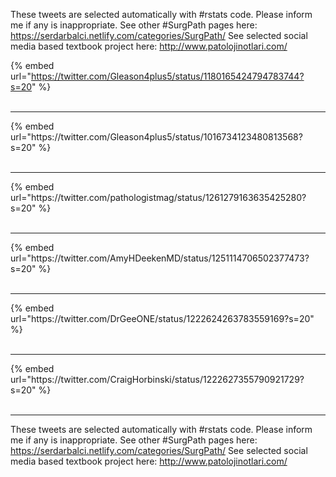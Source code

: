 

These tweets are selected automatically with #rstats code. Please inform me if any is inappropriate.
See other #SurgPath pages here: https://serdarbalci.netlify.com/categories/SurgPath/ 
See selected social media based textbook project here: http://www.patolojinotlari.com/

{% embed url="https://twitter.com/Gleason4plus5/status/1180165424794783744?s=20" %}<br>
<br>
<hr>
{% embed url="https://twitter.com/Gleason4plus5/status/1016734123480813568?s=20" %}<br>
<br>
<hr>
{% embed url="https://twitter.com/pathologistmag/status/1261279163635425280?s=20" %}<br>
<br>
<hr>
{% embed url="https://twitter.com/AmyHDeekenMD/status/1251114706502377473?s=20" %}<br>
<br>
<hr>
{% embed url="https://twitter.com/DrGeeONE/status/1222624263783559169?s=20" %}<br>
<br>
<hr>
{% embed url="https://twitter.com/CraigHorbinski/status/1222627355790921729?s=20" %}<br>
<br>
<hr>


These tweets are selected automatically with #rstats code. Please inform me if any is inappropriate.
See other #SurgPath pages here: https://serdarbalci.netlify.com/categories/SurgPath/ 
See selected social media based textbook project here: http://www.patolojinotlari.com/
